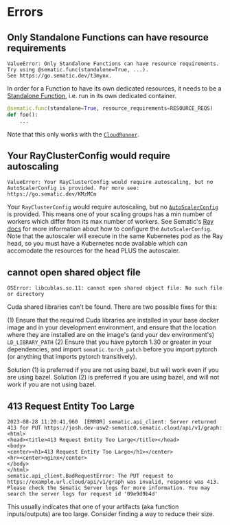 # Errors

## Only Standalone Functions can have resource requirements

```
ValueError: Only Standalone Functions can have resource requirements.
Try using @sematic.func(standalone=True, ...).
See https://go.sematic.dev/t3mynx.
```

In order for a Function to have its own dedicated resources, it needs to be a
[Standalone Function](./glossary.md#standalone-inline-function), i.e. run in its
own dedicated container.

```python
@sematic.func(standalone=True, resource_requirements=RESOURCE_REQS)
def foo():
    ...
```

Note that this only works with the
[`CloudRunner`](./glossary.md#cloud-execution).

## Your RayClusterConfig would require autoscaling

```
ValueError: Your RayClusterConfig would require autoscaling, but no 
AutoScalerConfig is provided. For more see: https://go.sematic.dev/KMzMCm
```

Your `RayClusterConfig` would require autoscaling, but no [`AutoScalerConfig`](https://docs.sematic.dev/integrations/ray#autoscalerconfig) is
provided. This means one of your scaling groups has a min number of
workers which differ from its max number of workers. See Sematic's
[Ray docs](https://docs.sematic.dev/integrations/ray#autoscalerconfig)
for more information about how to configure the `AutoScalerConfig`.
Note that the autoscaler will execute in the same Kubernetes pod as
the Ray head, so you must have a Kubernetes node available which can
accomodate the resources for the head PLUS the autoscaler.

## cannot open shared object file

```
OSError: libcublas.so.11: cannot open shared object file: No such file or directory
```

Cuda shared libraries can't be found. There are two possible fixes for this:

(1) Ensure that the required Cuda libraries are installed in your base docker image and
in your development environment, and ensure that the location where they are installed
are on the image's (and your dev environment's) `LD_LIBRARY_PATH`
(2) Ensure that you have pytorch 1.30 or greater in your dependencies, and import
`sematic.torch_patch` before you import pytorch (or anything that imports pytorch
transitively). 

Solution (1) is preferred if you are not using bazel, but will work even if you are using
bazel. Solution (2) is preferred if you are using bazel, and will not work if you are
not using bazel.

## 413 Request Entity Too Large

```
2023-08-28 11:20:41,960  [ERROR] sematic.api_client: Server returned 413 for PUT https://josh.dev-usw2-sematic0.sematic.cloud/api/v1/graph: <html>
<head><title>413 Request Entity Too Large</title></head>
<body>
<center><h1>413 Request Entity Too Large</h1></center>
<hr><center>nginx</center>
</body>
</html>
sematic.api_client.BadRequestError: The PUT request to https://example.url.cloud/api/v1/graph was invalid, response was 413.
Please check the Sematic Server logs for more information. You may search the server logs for request id '09e9d9b4d'
```

This usually indicates that one of your artifacts (aka function inputs/outputs) are too large.
Consider finding a way to reduce their size.